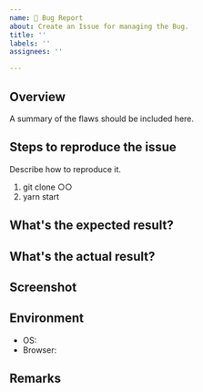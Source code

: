 ```yaml
---
name: 🐛 Bug Report
about: Create an Issue for managing the Bug.
title: ''
labels: ''
assignees: ''

---
```


## Overview
A summary of the flaws should be included here.  

## Steps to reproduce the issue
Describe how to reproduce it.
1. git clone ○○
2. yarn start 

## What's the expected result?

## What's the actual result?

## Screenshot

## Environment
- OS:  
- Browser: 

## Remarks
